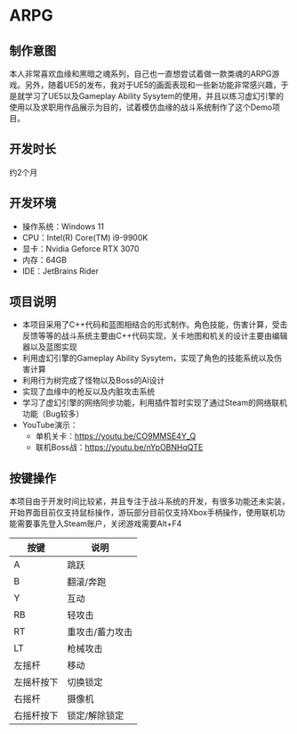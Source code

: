 # ARPG

## 制作意图
本人非常喜欢血缘和黑暗之魂系列，自己也一直想尝试着做一款类魂的ARPG游戏。另外，随着UE5的发布，我对于UE5的画面表现和一些新功能非常感兴趣，于是就学习了UE5以及Gameplay Ability Sysytem的使用，并且以练习虚幻引擎的使用以及求职用作品展示为目的，试着模仿血缘的战斗系统制作了这个Demo项目。

## 开发时长
约2个月

## 开发环境
+ 操作系统：Windows 11
+ CPU：Intel(R) Core(TM) i9-9900K
+ 显卡：Nvidia Geforce RTX 3070
+ 内存：64GB
+ IDE：JetBrains Rider

## 项目说明
+ 本项目采用了C++代码和蓝图相结合的形式制作。角色技能，伤害计算，受击反馈等等的战斗系统主要由C++代码实现，关卡地图和机关的设计主要由编辑器以及蓝图实现
+ 利用虚幻引擎的Gameplay Ability Sysytem，实现了角色的技能系统以及伤害计算
+ 利用行为树完成了怪物以及Boss的AI设计
+ 实现了血缘中的枪反以及内脏攻击系统
+ 学习了虚幻引擎的网络同步功能，利用插件暂时实现了通过Steam的网络联机功能（Bug较多）
+ YouTube演示：
    + 单机关卡：https://youtu.be/CO9MMSE4Y_Q
    + 联机Boss战：https://youtu.be/nYpOBNHqQTE

## 按键操作
本项目由于开发时间比较紧，并且专注于战斗系统的开发，有很多功能还未实装，开始界面目前仅支持鼠标操作，游玩部分目前仅支持Xbox手柄操作，使用联机功能需要事先登入Steam账户，关闭游戏需要Alt+F4

| 按键 | 说明 |
| ---- | ---- |
| A | 跳跃 |
| B | 翻滚/奔跑 |
| Y | 互动 |
| RB | 轻攻击 |
| RT | 重攻击/蓄力攻击 |
| LT | 枪械攻击 |
| 左摇杆 | 移动 |
| 左摇杆按下 | 切换锁定 |
| 右摇杆 | 摄像机 |
| 右摇杆按下 | 锁定/解除锁定 |

